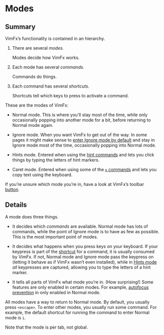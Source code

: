 <!--
This is part of the VimFx documentation.
Copyright Simon Lydell 2016.
See the file README.md for copying conditions.
-->

# Modes

## Summary

VimFx’s functionality is contained in an hierarchy.

1. There are several _modes._

   Modes decide how VimFx works.

2. Each mode has several _commands._

   Commands do things.

3. Each command has several _shortcuts._

   Shortcuts tell which keys to press to activate a command.

These are the modes of VimFx:

- Normal mode. This is where you’ll stay most of the time, while only
  occasionally popping into another mode for a bit, before returning to Normal
  mode again.

- Ignore mode. When you want VimFx to get out of the way. In some pages it might
  make sense to [enter Ignore mode by default][blacklist] and stay in Ignore
  mode most of the time, occasionally popping into Normal mode.

- Hints mode. Entered when using the [hint commands][hint-commands] and lets you
  click things by typing the letters of hint markers.

- Caret mode. Entered when using some of the [`v` commands][v-commands] and lets
  you copy text using the keyboard.

If you’re unsure which mode you’re in, have a look at VimFx’s toolbar [button].


## Details

A mode does three things.

- It decides which _commands_ are available. Normal mode has lots of commands,
  while the point of Ignore mode is to have as few as possible. This is the most
  important point of modes.

- It decides what happens when you press keys on your keyboard. If your keypress
  is part of the [shortcut] for a command, it is usually consumed by VimFx. If
  not, Normal mode and Ignore mode pass the keypress on (letting it behave as if
  VimFx wasn’t even installed), while in [Hints mode][hint-commands] _all_
  keypresses are captured, allowing you to type the letters of a hint marker.

- It tells all parts of VimFx what mode you’re in. (How surprising!) Some
  features are only enabled in certain modes. For example, [autofocus
  prevention] in only enabled in Normal mode.

All modes have a way to return to Normal mode. By default, you usually press
`<escape>`. To enter other modes, you usually run some command. For example, the
default shortcut for running the command to enter Normal mode is `i`.

Note that the mode is per tab, not global.


[blacklist]: options.md#blacklist
[autofocus prevention]: options.md#prevent-autofocus
[shortcut]: shortcuts.md
[hint-commands]: commands.md#the-hint-commands--hints-mode
[v-commands]: commands.md#the-v-commands--caret-mode
[button]: button.md
